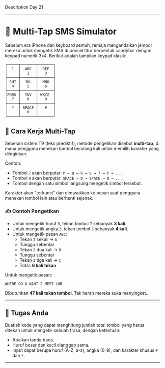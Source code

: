 Description Day 21

---

# 📱 Multi-Tap SMS Simulator

Sebelum era iPhone dan keyboard sentuh, remaja mengandalkan jempol mereka untuk mengetik SMS di ponsel fitur berbentuk candybar dengan keypad numerik 3x4. Berikut adalah tampilan keypad klasik:

```
┌─────┬───────┬───────┐
│  1  │  ABC  │  DEF  │
│     │   2   │   3   │
├─────┼───────┼───────┤
│ GHI │  JKL  │  MNO  │
│  4  │   5   │   6   │
├─────┼───────┼───────┤
│PQRS │  TUV  │ WXYZ  │
│  7  │   8   │   9   │
├─────┼───────┼───────┤
│  *  │ SPACE │   #   │
│     │   0   │       │
└─────┴───────┴───────┘
```

## 🧠 Cara Kerja Multi-Tap

Sebelum sistem T9 (teks prediktif), metode pengetikan disebut **multi-tap**, di mana pengguna menekan tombol berulang kali untuk memilih karakter yang diinginkan.

Contoh:

- Tombol `7` akan berputar: `P → Q → R → S → 7 → P → ...`
- Tombol `0` akan berputar: `SPACE → 0 → SPACE → 0 → ...`
- Tombol dengan satu simbol langsung mengetik simbol tersebut.

Karakter akan "terkunci" dan dimasukkan ke pesan saat pengguna menekan tombol lain atau berhenti sejenak.

### ✍️ Contoh Pengetikan

- Untuk mengetik huruf `R`, tekan tombol `7` sebanyak **3 kali**.
- Untuk mengetik angka `3`, tekan tombol `3` sebanyak **4 kali**.
- Untuk mengetik pesan `ABC`:
  - Tekan `2` sekali → `A`
  - Tunggu sebentar
  - Tekan `2` dua kali → `B`
  - Tunggu sebentar
  - Tekan `2` tiga kali → `C`
  - Total: **6 kali tekan**

Untuk mengetik pesan:

```
WHERE DO U WANT 2 MEET L8R
```

Dibutuhkan **47 kali tekan tombol**. Tak heran mereka suka menyingkat...

---

## 🧪 Tugas Anda

Buatlah kode yang dapat menghitung jumlah total tombol yang harus ditekan untuk mengetik sebuah frasa, dengan ketentuan:

- Abaikan tanda baca.
- Huruf besar dan kecil dianggap sama.
- Input dapat berupa huruf (A-Z, a-z), angka (0-9), dan karakter khusus `#` dan `*`.

---

